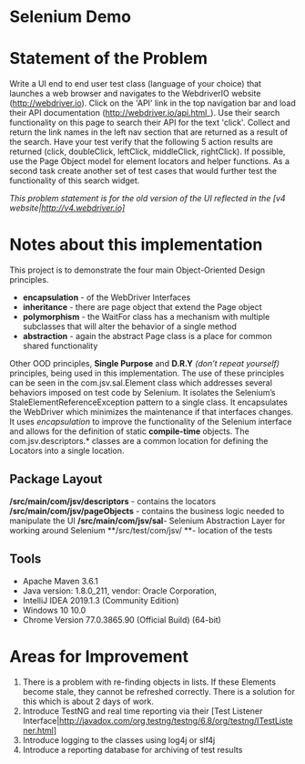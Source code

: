 Selenium Demo
=============

Statement of the Problem
=====================
Write a UI end to end user test class (language of your choice) that launches a web browser and navigates to the WebdriverIO website (http://webdriver.io). Click on the 'API' link in the top navigation bar and load their API documentation (http://webdriver.io/api.html_). Use their search functionality on this page to search their API for the text 'click'. Collect and return the link names in the left nav section that are returned as a result of the search. Have your test verify that the following 5 action results are returned (click, doubleClick, leftClick, middleClick, rightClick). If possible, use the Page Object model for element locators and helper functions.
As a second task create another set of test cases that would further test the functionality of this search widget.

_This problem statement is for the old version of the UI reflected in the [v4 website|http://v4.webdriver.io]_

Notes about this implementation
===============================
This project is to demonstrate the four main Object-Oriented Design principles.  
* <b>encapsulation</b> - of the WebDriver Interfaces
* <b>inheritance</b> - there are page object that extend the Page object 
* <b>polymorphism</b> - the WaitFor class has a mechanism with multiple subclasses that will alter the behavior of a single method
* <b>abstraction</b>  - again the abstract Page class is a place for common shared functionality

Other OOD principles, **Single Purpose** and **D.R.Y** _(don’t repeat yourself)_ principles, being used in this implementation. The use of these principles can be seen in the com.jsv.sal.Element class which addresses several behaviors imposed on test code by Selenium. It isolates the Selenium’s StaleElementReferenceException pattern to a single class.   It encapsulates the WebDriver which minimizes the maintenance if that interfaces changes.  It uses _encapsulation_ to improve the functionality of the Selenium interface and allows for the definition of static **compile-time** objects. The com.jsv.descriptors.* classes are a common location for defining the Locators into a single location.   


## Package Layout
**/src/main/com/jsv/descriptors** - contains the locators
**/src/main/com/jsv/pageObjects** - contains the business logic needed to manipulate the UI
**/src/main/com/jsv/sal**- Selenium Abstraction Layer for working around Selenium
**/src/test/com/jsv/ **- location of the tests

## Tools
* Apache Maven 3.6.1
* Java version: 1.8.0_211, vendor: Oracle Corporation,
* IntelliJ IDEA 2019.1.3 (Community Edition)
* Windows 10 10.0
* Chrome Version 77.0.3865.90 (Official Build) (64-bit)

Areas for Improvement
===================
1. There is a problem with re-finding objects in lists.  If these Elements become stale, they cannot be refreshed correctly.  There is a solution for this which is about 2 days of work.
2. Introduce TestNG and real time reporting via their [Test Listener Interface|http://javadox.com/org.testng/testng/6.8/org/testng/ITestListener.html]
3. Introduce logging to the classes using log4j or slf4j
4. Introduce a reporting database for archiving of test results
